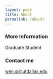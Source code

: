 ```yaml
---
layout: page
title: About
permalink: /about/
---
```


### More Information

Graduate Student

### Contact me

wen.si@utdallas.edu
